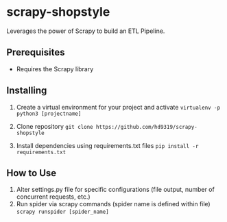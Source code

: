 # scrapy-shopstyle
Leverages the power of Scrapy to build an ETL Pipeline.

## Prerequisites
* Requires the Scrapy library

## Installing
1. Create a virtual environment for your project and activate
`virtualenv -p python3 [projectname]`

2. Clone repository
`git clone https://github.com/hd9319/scrapy-shopstyle`

3. Install dependencies using requirements.txt files
`pip install -r requirements.txt`

## How to Use
1. Alter settings.py file for specific configurations (file output, number of concurrent requests, etc.)
2. Run spider via scrapy commands (spider name is defined within file)
`scrapy runspider [spider_name]`
